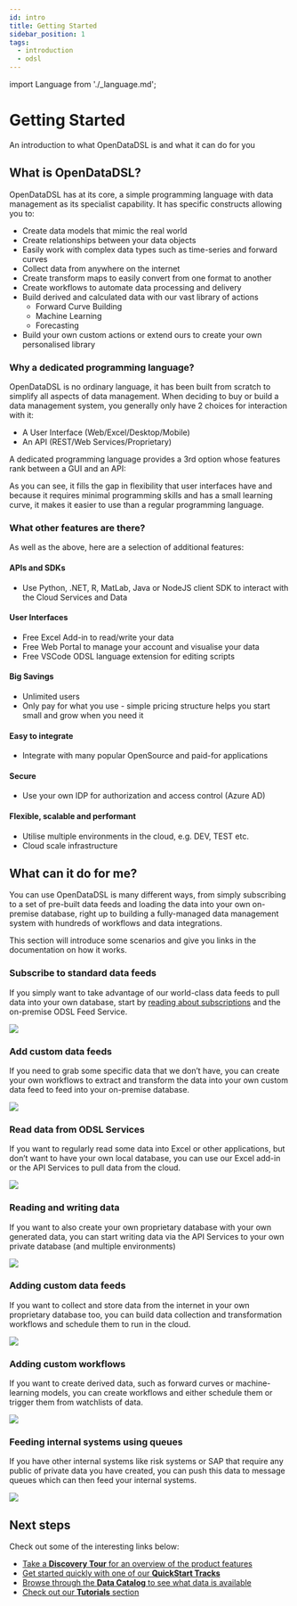 ```yaml
---
id: intro
title: Getting Started
sidebar_position: 1
tags:
  - introduction
  - odsl
---
```

import Language from './_language.md';

Getting Started
===============================

An introduction to what OpenDataDSL is and what it can do for you

## What is OpenDataDSL?
OpenDataDSL has at its core, a simple programming language with data management as its specialist capability. 
It has specific constructs allowing you to:

*   Create data models that mimic the real world    
*   Create relationships between your data objects    
*   Easily work with complex data types such as time-series and forward curves
*   Collect data from anywhere on the internet
*   Create transform maps to easily convert from one format to another
*   Create workflows to automate data processing and delivery
*   Build derived and calculated data with our vast library of actions
    *   Forward Curve Building
    *   Machine Learning
    *   Forecasting
*   Build your own custom actions or extend ours to create your own personalised library

### Why a dedicated programming language?
OpenDataDSL is no ordinary language, it has been built from scratch to simplify all aspects of data management.
When deciding to buy or build a data management system, you generally only have 2 choices for interaction with it:
* A User Interface (Web/Excel/Desktop/Mobile)
* An API (REST/Web Services/Proprietary)

A dedicated programming language provides a 3rd option whose features rank between a GUI and an API:

<Language />

As you can see, it fills the gap in flexibility that user interfaces have and because it requires minimal programming skills and has a small learning curve,
it makes it easier to use than a regular programming language.

### What other features are there?
As well as the above, here are a selection of additional features:

#### APIs and SDKs
*   Use Python, .NET, R, MatLab, Java or NodeJS client SDK to interact with the Cloud Services and Data

#### User Interfaces
*   Free Excel Add-in to read/write your data
*   Free Web Portal to manage your account and visualise your data
*   Free VSCode ODSL language extension for editing scripts

#### Big Savings
*   Unlimited users
*   Only pay for what you use - simple pricing structure helps you start small and grow when you need it

#### Easy to integrate
*   Integrate with many popular OpenSource and paid-for applications

#### Secure
*   Use your own IDP for authorization and access control (Azure AD)

#### Flexible, scalable and performant 
*   Utilise multiple environments in the cloud, e.g. DEV, TEST etc.
*   Cloud scale infrastructure
    

## What can it do for me?


You can use OpenDataDSL is many different ways, from simply subscribing to a set of pre-built data feeds and loading the data into your own on-premise database, right up to building a fully-managed data management system with hundreds of workflows and data integrations.

This section will introduce some scenarios and give you links in the documentation on how it works.

### Subscribe to standard data feeds

If you simply want to take advantage of our world-class data feeds to pull data into your own database, start by [reading about subscriptions](/docs/tutorials/gettingstarted1) and the on-premise ODSL Feed Service.

[![](/attachments/8978718/8913193.png)](/docs/tutorials/gettingstarted1)

### Add custom data feeds

If you need to grab some specific data that we don’t have, you can create your own workflows to extract and transform the data into your own custom data feed to feed into your on-premise database.

![](/attachments/8978718/8913199.png)

### Read data from ODSL Services

If you want to regularly read some data into Excel or other applications, but don’t want to have your own local database, you can use our Excel add-in or the API Services to pull data from the cloud.

![](/attachments/8978718/8945906.png)

### Reading and writing data

If you want to also create your own proprietary database with your own generated data, you can start writing data via the API Services to your own private database (and multiple environments)

![](/attachments/8978718/8945916.png)

### Adding custom data feeds

If you want to collect and store data from the internet in your own proprietary database too, you can build data collection and transformation workflows and schedule them to run in the cloud.

![](/attachments/8978718/8913213.png)

### Adding custom  workflows

If you want to create derived data, such as forward curves or machine-learning models, you can create workflows and either schedule them or trigger them from watchlists of data.

![](/attachments/8978718/8913225.png)

### Feeding internal systems using queues

If you have other internal systems like risk systems or SAP that require any public of private data you have created, you can push this data to message queues which can then feed your internal systems.

![](/attachments/8978718/9011498.png)

## Next steps

Check out some of the interesting links below:

* [Take a **Discovery Tour** for an overview of the product features](/docs/discovery/getting-started)
* [Get started quickly with one of our **QuickStart Tracks**](/docs/discovery/quick-start)
* [Browse through the **Data Catalog** to see what data is available](/docs/data/catalog)
* [Check out our **Tutorials** section](/docs/tutorials/tutorials)    
